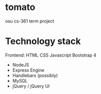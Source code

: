 # tomato
osu cs-361 term project


# Technology stack

Frontend:
HTML
CSS
Javascript
Bootstrap 4

* NodeJS
* Express Engine
* Handlebars (possibly)
* MySQL
* jQuery / jQuery UI

